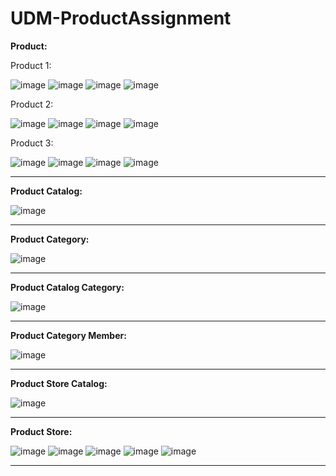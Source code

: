 # UDM-ProductAssignment

**Product:**

Product 1:

![image](https://github.com/user-attachments/assets/668142e0-9421-4db3-b9ec-f42d148a6960)
![image](https://github.com/user-attachments/assets/8aeeaa34-e912-4807-bf1c-e8a464a2755a)
![image](https://github.com/user-attachments/assets/5ce594c8-c6e6-4038-b62d-8088ce0cb156)
![image](https://github.com/user-attachments/assets/35f31ac1-d6d3-458f-b1c6-3e8ed49d3dc7)

Product 2:

![image](https://github.com/user-attachments/assets/c694b2f0-2a2d-4e3e-b863-52a47d73f3b9)
![image](https://github.com/user-attachments/assets/af99b1c1-ecb1-4242-a8f4-a7cc973fcdca)
![image](https://github.com/user-attachments/assets/2e38fb58-15c3-4e3e-9e4d-9aadf1b8edeb)
![image](https://github.com/user-attachments/assets/d02f1f31-1fb6-44d0-b506-35c47ab33f98)

Product 3:

![image](https://github.com/user-attachments/assets/cb68ebab-f221-4c82-9e22-49cbafd2fbcf)
![image](https://github.com/user-attachments/assets/5d347e9c-2641-47cc-8c86-2811ccfe152e)
![image](https://github.com/user-attachments/assets/3156e745-9500-4f6c-8d53-e893f9d7529c)
![image](https://github.com/user-attachments/assets/06bc0c57-1b44-427f-a67f-736cd9bc5dea)

---

**Product Catalog:**

![image](https://github.com/user-attachments/assets/7f4f74fd-0be0-46e5-971e-355fa4e2d7ea)

---

**Product Category:**

![image](https://github.com/user-attachments/assets/690ed971-127c-4967-9760-64742162c7db)

---

**Product Catalog Category:**

![image](https://github.com/user-attachments/assets/d4d74973-5a6d-442e-9a64-bf076ada38d0)


---

**Product Category Member:**

![image](https://github.com/user-attachments/assets/cd442849-b55a-4ceb-8582-f52cdc96dbe5)

---

**Product Store Catalog:**

![image](https://github.com/user-attachments/assets/087c5dcc-aaae-4dfc-8536-1c492be7885c)

---

**Product Store:**

![image](https://github.com/user-attachments/assets/c778b572-0cb7-411e-81d2-c5ba3c12a944)
![image](https://github.com/user-attachments/assets/2859c91f-b866-4b11-b421-70dd6b751f95)
![image](https://github.com/user-attachments/assets/498e741c-7247-4856-bcea-e3430060ecbd)
![image](https://github.com/user-attachments/assets/83af550f-939e-4d0f-a9fd-e5d79b8aba1e)
![image](https://github.com/user-attachments/assets/a257cf52-8479-465f-b090-6bbfd1ddbafb)


---

